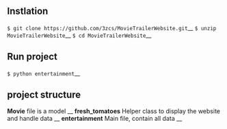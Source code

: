 ## Instlation 
`$ git clone https://github.com/3zcs/MovieTrailerWebsite.git`__
`$ unzip MovieTrailerWebsite`__
`$ cd MovieTrailerWebsite`__

## Run project 
`$ python entertainment`__


## project structure
**Movie** file is a model __
**fresh_tomatoes** Helper class to display the website and handle data __
**entertainment** Main file, contain all data __

